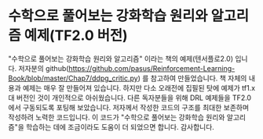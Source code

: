 # 수학으로 풀어보는 강화학습 원리와 알고리즘 예제(TF2.0 버전)
"수학으로 풀어보는 강화학습 원리와 알고리즘" 이라는 책의 예제(텐서플로2.0) 입니다. 
저자분의 github(https://github.com/pasus/Reinforcement-Learning-Book/blob/master/Chap7/ddpg_critic.py)
를 참고하여 만들었습니다. 책 자체의 내용과 예제는 매우 잘 만들어져 있습니다. 하지만 다소 오래전에 집필된 탓에 
예제가 tf1.x대 버전인 것이 개인적으로 아쉬웠습니다. 다른 독자분들을 위해 DRL 예제들을 TF2.0에서 구동되도록
포팅해 보았습니다. 저자께서 작성한 코드의 구조를 최대한 보존하며 작성하려 노력한 코드입니다. 이 코드가 
"수학으로 풀어보는 강화학습 원리와 알고리즘"을 학습하는 데에 조금이라도 도움이 더 되었으면 합니다.
감사합니다.  

